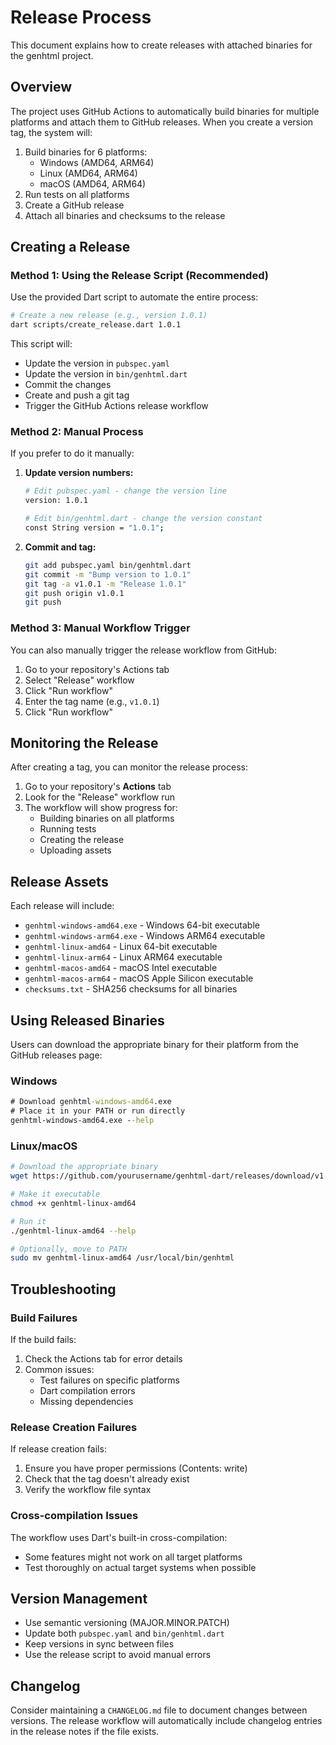 # Release Process

This document explains how to create releases with attached binaries for the genhtml project.

## Overview

The project uses GitHub Actions to automatically build binaries for multiple platforms and attach them to GitHub releases. When you create a version tag, the system will:

1. Build binaries for 6 platforms:
   - Windows (AMD64, ARM64)
   - Linux (AMD64, ARM64)
   - macOS (AMD64, ARM64)
2. Run tests on all platforms
3. Create a GitHub release
4. Attach all binaries and checksums to the release

## Creating a Release

### Method 1: Using the Release Script (Recommended)

Use the provided Dart script to automate the entire process:

```bash
# Create a new release (e.g., version 1.0.1)
dart scripts/create_release.dart 1.0.1
```

This script will:
- Update the version in `pubspec.yaml`
- Update the version in `bin/genhtml.dart`
- Commit the changes
- Create and push a git tag
- Trigger the GitHub Actions release workflow

### Method 2: Manual Process

If you prefer to do it manually:

1. **Update version numbers:**
   ```bash
   # Edit pubspec.yaml - change the version line
   version: 1.0.1
   
   # Edit bin/genhtml.dart - change the version constant
   const String version = "1.0.1";
   ```

2. **Commit and tag:**
   ```bash
   git add pubspec.yaml bin/genhtml.dart
   git commit -m "Bump version to 1.0.1"
   git tag -a v1.0.1 -m "Release 1.0.1"
   git push origin v1.0.1
   git push
   ```

### Method 3: Manual Workflow Trigger

You can also manually trigger the release workflow from GitHub:

1. Go to your repository's Actions tab
2. Select "Release" workflow
3. Click "Run workflow"
4. Enter the tag name (e.g., `v1.0.1`)
5. Click "Run workflow"

## Monitoring the Release

After creating a tag, you can monitor the release process:

1. Go to your repository's **Actions** tab
2. Look for the "Release" workflow run
3. The workflow will show progress for:
   - Building binaries on all platforms
   - Running tests
   - Creating the release
   - Uploading assets

## Release Assets

Each release will include:

- `genhtml-windows-amd64.exe` - Windows 64-bit executable
- `genhtml-windows-arm64.exe` - Windows ARM64 executable
- `genhtml-linux-amd64` - Linux 64-bit executable
- `genhtml-linux-arm64` - Linux ARM64 executable
- `genhtml-macos-amd64` - macOS Intel executable
- `genhtml-macos-arm64` - macOS Apple Silicon executable
- `checksums.txt` - SHA256 checksums for all binaries

## Using Released Binaries

Users can download the appropriate binary for their platform from the GitHub releases page:

### Windows
```cmd
# Download genhtml-windows-amd64.exe
# Place it in your PATH or run directly
genhtml-windows-amd64.exe --help
```

### Linux/macOS
```bash
# Download the appropriate binary
wget https://github.com/yourusername/genhtml-dart/releases/download/v1.0.1/genhtml-linux-amd64

# Make it executable
chmod +x genhtml-linux-amd64

# Run it
./genhtml-linux-amd64 --help

# Optionally, move to PATH
sudo mv genhtml-linux-amd64 /usr/local/bin/genhtml
```

## Troubleshooting

### Build Failures

If the build fails:
1. Check the Actions tab for error details
2. Common issues:
   - Test failures on specific platforms
   - Dart compilation errors
   - Missing dependencies

### Release Creation Failures

If release creation fails:
1. Ensure you have proper permissions (Contents: write)
2. Check that the tag doesn't already exist
3. Verify the workflow file syntax

### Cross-compilation Issues

The workflow uses Dart's built-in cross-compilation:
- Some features might not work on all target platforms
- Test thoroughly on actual target systems when possible

## Version Management

- Use semantic versioning (MAJOR.MINOR.PATCH)
- Update both `pubspec.yaml` and `bin/genhtml.dart`
- Keep versions in sync between files
- Use the release script to avoid manual errors

## Changelog

Consider maintaining a `CHANGELOG.md` file to document changes between versions. The release workflow will automatically include changelog entries in the release notes if the file exists.